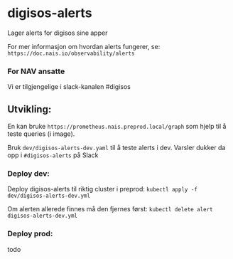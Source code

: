 # digisos-alerts

Lager alerts for digisos sine apper

For mer informasjon om hvordan alerts fungerer, se: 
`https://doc.nais.io/observability/alerts`

### For NAV ansatte
Vi er tilgjengelige i slack-kanalen #digisos

## Utvikling:
En kan bruke `https://prometheus.nais.preprod.local/graph` som hjelp til å teste queries (i image).

Bruk `dev/digisos-alerts-dev.yaml` til å teste alerts i dev. Varsler dukker da opp i `#digisos-alerts` på Slack

### Deploy dev:
Deploy digisos-alerts til riktig cluster i preprod:
`kubectl apply -f dev/digisos-alerts-dev.yml`

Om alerten allerede finnes må den fjernes først:
`kubectl delete alert digisos-alerts-dev.yml`

### Deploy prod:
todo

